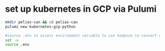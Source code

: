 # set up kubernetes in GCP via Pulumi

```bash
mkdir pelias-can && cd pelias-can
pulumi new kubernetes-gcp-python

#source .env to access environment variable to use kompose to convert docker compose yaml to kubernetes resources
set -a
source .env
```
<!---
Translate a Docker Compose File to Kubernetes Resources

docker-compose config > docker-compose-resolved.yaml && kompose convert -f docker-compose-resolved.yaml --volumes hostPath

kubectl apply -f all-the-yaml-files

For more information, follow this link: https://kubernetes.io/docs/tasks/configure-pod-container/translate-compose-kubernetes/

--->


